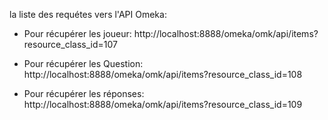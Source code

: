 
la liste des requétes vers l'API Omeka: 

- Pour récupérer les joueur: http://localhost:8888/omeka/omk/api/items?resource_class_id=107

- Pour récupérer les Question: http://localhost:8888/omeka/omk/api/items?resource_class_id=108

- Pour récupérer les réponses: http://localhost:8888/omeka/omk/api/items?resource_class_id=109